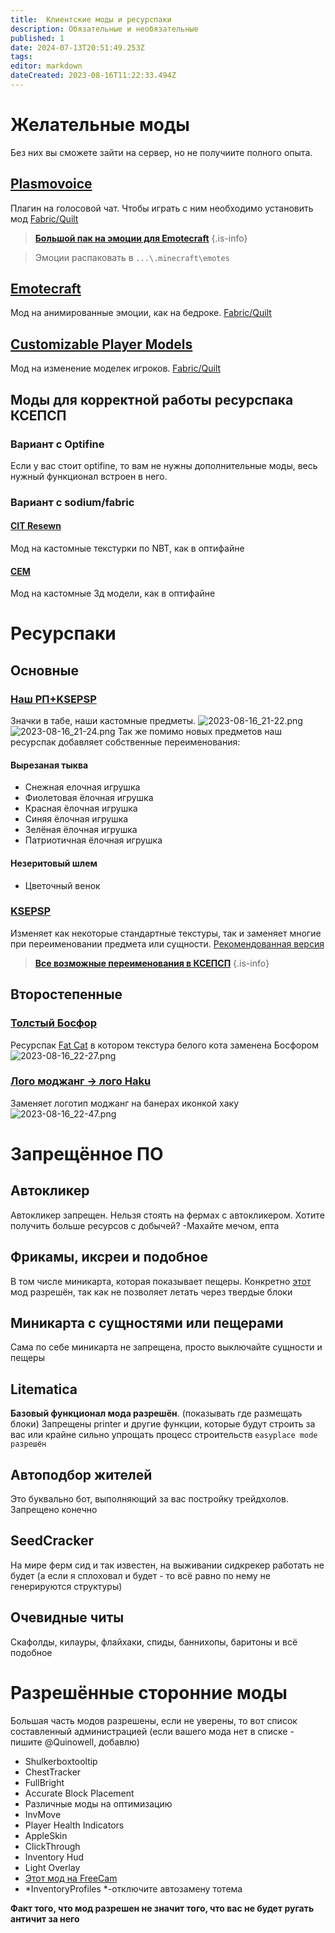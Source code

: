 ```yaml
---
title:  Клиентские моды и ресурспаки
description: Обязательные и необязательные
published: 1
date: 2024-07-13T20:51:49.253Z
tags: 
editor: markdown
dateCreated: 2023-08-16T11:22:33.494Z
---
```


# Желательные моды
Без них вы сможете зайти на сервер, но не получиите полного опыта.
## [Plasmovoice](https://modrinth.com/plugin/plasmo-voice)
Плагин на голосовой чат. Чтобы играть с ним необходимо установить мод
[Fabric/Quilt](https://modrinth.com/plugin/plasmo-voice/versions?l=fabric)

> [**Большой пак на эмоции для Emotecraft**](https://drive.google.com/file/d/1IEd88oe6V03L_GJ9urGpKleAlNRJQT3F/view?usp=sharing)
{.is-info}


> Эмоции распаковать в `...\.minecraft\emotes`




	
## [Emotecraft](https://modrinth.com/mod/emotecraft)
Мод на анимированные эмоции, как на бедроке.
[Fabric/Quilt](https://modrinth.com/mod/emotecraft/versions?l=fabric)


## [Customizable Player Models](https://modrinth.com/plugin/custom-player-models)
Мод на изменение моделек игроков.
[Fabric/Quilt](https://modrinth.com/plugin/custom-player-models/versions?l=fabric)

## Моды для корректной работы ресурспака КСЕПСП
### Вариант с Optifine
Если у вас стоит optifine, то вам не нужны дополнительные моды, весь нужный функционал встроен в него.
### Вариант с sodium/fabric
#### [CIT Resewn](https://modrinth.com/mod/cit-resewn)



Мод на кастомные текстурки по NBT, как в оптифайне
#### [CEM](https://modrinth.com/mod/cem) 
Мод на кастомные 3д модели, как в оптифайне
# Ресурспаки
## Основные
### [Наш РП+KSEPSP](https://www.dropbox.com/scl/fi/hdc71cvkh58b9ocucecub/HakuRP-13.07.2024.zip?rlkey=eodky2lq3tuji0kdvaf3rd32w&st=iisn10pn&dl=1)
Значки в табе, наши кастомные предметы.
![2023-08-16_21-22.png](/images/2023-08-16_21-22.png)
![2023-08-16_21-24.png](/images/2023-08-16_21-24.png)
Так же помимо новых предметов наш ресурспак добавляет собственные переименования:
#### Вырезаная тыква
- Снежная елочная игрушка
- Фиолетовая ёлочная игрушка
- Красная ёлочная игрушка
- Синяя ёлочная игрушка
- Зелёная ёлочная игрушка
- Патриотичная ёлочная игрушка
#### Незеритовый шлем
- Цветочный венок
### [KSEPSP](https://www.planetminecraft.com/texture-pack/ksepsp-v9-optifine-cit/)
Изменяет как некоторые стандартные текстуры, так и заменяет многие при переименовании предмета или сущности.
[Рекомендованная версия](https://drive.google.com/file/d/1BNqQG1WPXkpJLhcz4fx-vbLX97-GUw5w/view)
> [**Все возможные переименования в КСЕПСП**](https://drive.google.com/file/d/1zOkplWss9fNXjJ9LWfUR0NQ5dT_SkdFY/view)
{.is-info}
## Второстепенные
### [Толстый Босфор](https://cdn.discordapp.com/attachments/779004425824894986/1141452508879925289/Bosfor2.0.zip)
Ресурспак [Fat Cat](https://www.planetminecraft.com/texture-pack/fat-cat-4640906/) в котором текстура белого кота заменена Босфором
![2023-08-16_22-27.png](/images/2023-08-16_22-27.png)
### [Лого моджанг -> лого Haku](https://cdn.discordapp.com/attachments/1138603593176465480/1141438511334047855/Haku-Banner-Fix.zip)
Заменяет логотип моджанг на банерах иконкой хаку
![2023-08-16_22-47.png](/images/2023-08-16_22-47.png)
# Запрещённое ПО
## Автокликер
Автокликер запрещен. Нельзя стоять на фермах с автокликером. Хотите получить больше ресурсов с добычей? 
-Махайте мечом, епта
## Фрикамы, иксреи и подобное
В том числе миникарта, которая показывает пещеры.
Конкретно [этот](https://modrinth.com/mod/freecam) мод разрешён, так как не позволяет летать через твердые блоки
## Миникарта с сущностями или пещерами
Сама по себе миникарта не запрещена, просто выключайте сущности и пещеры
## Litematica
**Базовый функционал мода разрешён**. (показывать где размещать блоки)
Запрещены printer и другие функции, которые будут строить за вас или крайне сильно упрощать процесс строительств
`easyplace mode разрешён`
## Автоподбор жителей
Это буквально бот, выполняющий за вас постройку трейдхолов. Запрещено конечно
## SeedCracker
На мире ферм сид и так известен, на выживании сидкрекер работать не будет
(а если я сплоховал и будет - то всё равно по нему не генерируются структуры)
## Очевидные читы
Скафолды, килауры, флайхаки, спиды, баннихопы, баритоны и всё подобное
# Разрешённые сторонние моды
Большая часть модов разрешены, если не уверены, то вот список составленный администрацией (если вашего мода нет в списке - пишите @Quinowell, добавлю)
- Shulkerboxtooltip
- ChestTracker
- FullBright
- Accurate Block Placement
- Различные моды на оптимизацию
- InvMove
- Player Health Indicators
- AppleSkin
- ClickThrough
- Inventory Hud
- Light Overlay
- [Этот мод на FreeCam](https://modrinth.com/mod/freecam)
- *InventoryProfiles
*-отключите автозамену тотема

**Факт того, что мод разрешен не значит того, что вас не будет ругать античит за него**
